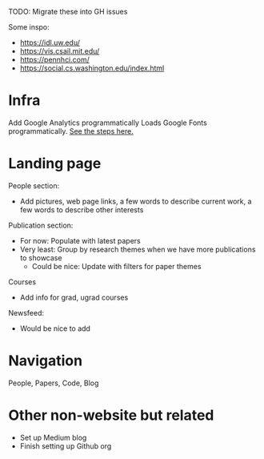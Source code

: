 TODO: Migrate these into GH issues 

Some inspo: 
- https://idl.uw.edu/
- https://vis.csail.mit.edu/
- https://pennhci.com/
- https://social.cs.washington.edu/index.html

# Infra
Add Google Analytics programmatically
Loads Google Fonts programmatically. [See the steps here.](https://stackoverflow.com/questions/71803793/how-do-i-add-a-google-font-to-a-jekyll-theme)

# Landing page
People section: 
- Add pictures, web page links, a few words to describe current work, a few words to describe other interests

Publication section: 
- For now: Populate with latest papers 
- Very least: Group by research themes when we have more publications to showcase
    - Could be nice: Update with filters for paper themes

Courses
- Add info for grad, ugrad courses

Newsfeed:
- Would be nice to add

# Navigation
People, Papers, Code, Blog

# Other non-website but related
- Set up Medium blog
- Finish setting up Github org


